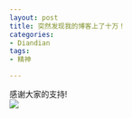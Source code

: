 ```yaml
---
layout: post
title: 突然发现我的博客上了十万！
categories:
- Diandian
tags:
- 精神

---
```

感谢大家的支持!
<br />
<img src="http://m2.img.srcdd.com/farm5/d/2012/0627/10/9A3B42618348A6C35D4D96D1921ED50B_B500_900_280_173.PNG" />
<br />